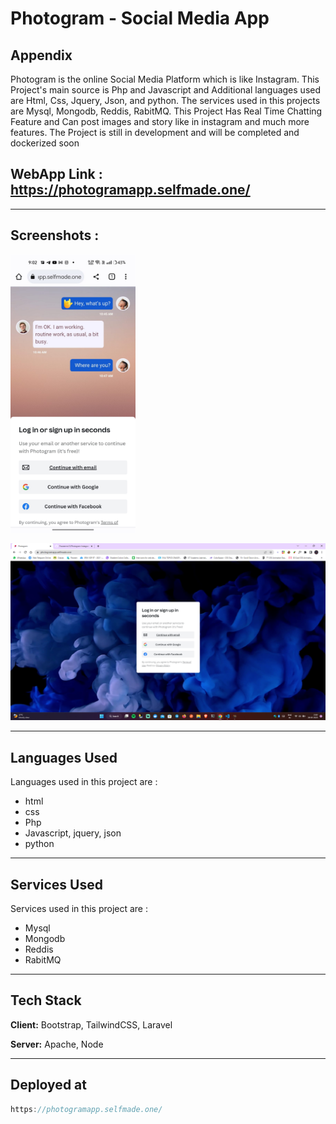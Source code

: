 # Photogram - Social Media App

## Appendix

Photogram is the online Social Media Platform which is like Instagram. This Project's main source is Php and Javascript and Additional languages used are Html, Css, Jquery, Json, and python. The services used in this projects are Mysql, Mongodb, Reddis, RabitMQ. This Project Has Real Time Chatting Feature and Can post images and story like in instagram and much more features. The Project is still in development and will be completed and dockerized soon


## WebApp Link :  https://photogramapp.selfmade.one/

<hr>

## Screenshots : 
<img src="images/photogram_mobo.jpeg" alt="drawing" width="200"/>

![App Screenshot](images/photogram_desk.png)

<hr>

## Languages Used

Languages used in this project are :

- html
- css
- Php
- Javascript, jquery, json
- python
<hr>

## Services Used

Services used in this project are :

- Mysql
- Mongodb
- Reddis
- RabitMQ

<hr>

## Tech Stack

**Client:** Bootstrap, TailwindCSS, Laravel

**Server:** Apache, Node
<hr>



## Deployed at

```javascript
https://photogramapp.selfmade.one/
```
